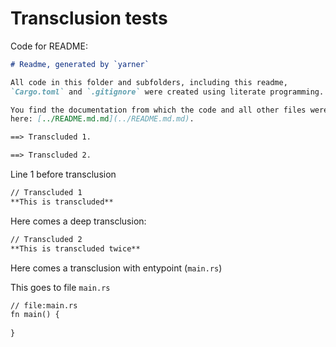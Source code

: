 # Transclusion tests

Code for README:

```md
# Readme, generated by `yarner`

All code in this folder and subfolders, including this readme,
`Cargo.toml` and `.gitignore` were created using literate programming.

You find the documentation from which the code and all other files were derived from
here: [../README.md.md](../README.md.md).

==> Transcluded 1.

==> Transcluded 2.
```

Line 1 before transclusion


```md
// Transcluded 1
**This is transcluded**
```

Here comes a deep transclusion:


```md
// Transcluded 2
**This is transcluded twice**
```


Here comes a transclusion with entypoint (`main.rs`)

This goes to file `main.rs`

```md
// file:main.rs
fn main() {
    
}
```
